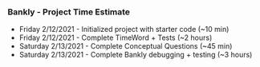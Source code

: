 ### Bankly - Project Time Estimate

* Friday 2/12/2021 - Initialized project with starter code (~10 min)
* Friday 2/12/2021 - Complete TimeWord + Tests (~2 hours)
* Saturday 2/13/2021 - Complete Conceptual Questions (~45 min)
* Saturday 2/13/2021 - Complete Bankly debugging + testing (~3 hours)
